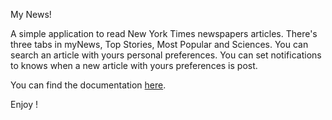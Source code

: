 My News!

A simple application to read New York Times newspapers articles. There's three tabs in myNews, Top Stories, Most Popular and Sciences. You can search an article with yours personal preferences. You can set notifications to knows when a new article with yours preferences is post.


You can find the documentation <a href="https://github.com/desperu/MyNews/blob/master/Documentation/Documentation%20Fonctionnelle%20MyNews.pdf">here</a>.

Enjoy !